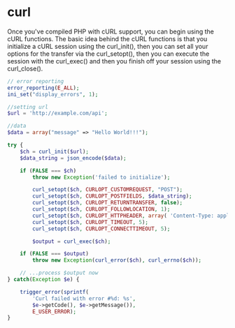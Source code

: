 # curl

Once you've compiled PHP with cURL support, you can begin using the cURL functions. The basic idea behind the cURL functions is that you initialize a cURL session using the curl_init(), then you can set all your options for the transfer via the curl_setopt(), then you can execute the session with the curl_exec() and then you finish off your session using the curl_close(). 


````PHP
// error reporting
error_reporting(E_ALL);
ini_set("display_errors", 1);

//setting url
$url = 'http://example.com/api';

//data
$data = array("message" => "Hello World!!!");

````


````PHP
try {
    $ch = curl_init($url);
    $data_string = json_encode($data);

    if (FALSE === $ch)
        throw new Exception('failed to initialize');

		curl_setopt($ch, CURLOPT_CUSTOMREQUEST, "POST");
		curl_setopt($ch, CURLOPT_POSTFIELDS, $data_string);
		curl_setopt($ch, CURLOPT_RETURNTRANSFER, false);
		curl_setopt($ch, CURLOPT_FOLLOWLOCATION, 1);
		curl_setopt($ch, CURLOPT_HTTPHEADER, array( 'Content-Type: application/json', 'Content-Length: ' . strlen($data_string)));
		curl_setopt($ch, CURLOPT_TIMEOUT, 5);
		curl_setopt($ch, CURLOPT_CONNECTTIMEOUT, 5);

    	$output = curl_exec($ch);

    if (FALSE === $output)
        throw new Exception(curl_error($ch), curl_errno($ch));

    // ...process $output now
} catch(Exception $e) {

    trigger_error(sprintf(
        'Curl failed with error #%d: %s',
        $e->getCode(), $e->getMessage()),
        E_USER_ERROR);
}
````
